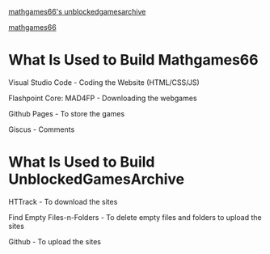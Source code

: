 [mathgames66's unblockedgamesarchive](https://github.com/mathgames66.github.io/releases)

[mathgames66](https://mathgames66.github.io)


# What Is Used to Build Mathgames66

Visual Studio Code - Coding the Website (HTML/CSS/JS)

Flashpoint Core: MAD4FP - Downloading the webgames

Github Pages - To store the games

Giscus - Comments

# What Is Used to Build UnblockedGamesArchive

HTTrack - To download the sites

Find Empty Files-n-Folders - To delete empty files and folders to upload the sites

Github - To upload the sites

